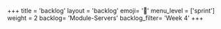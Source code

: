 +++
title = 'backlog'
layout = 'backlog'
emoji= '📝'
menu_level = ['sprint']
weight = 2
backlog= 'Module-Servers'
backlog_filter= 'Week 4'
+++
